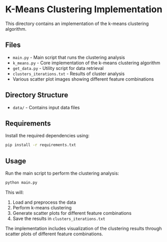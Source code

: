 # K-Means Clustering Implementation

This directory contains an implementation of the k-means clustering algorithm.

## Files

- `main.py` - Main script that runs the clustering analysis
- `k_means.py` - Core implementation of the k-means clustering algorithm
- `get_data.py` - Utility script for data retrieval
- `clusters_iterations.txt` - Results of cluster analysis
- Various scatter plot images showing different feature combinations

## Directory Structure

- `data/` - Contains input data files

## Requirements

Install the required dependencies using:
```bash
pip install -r requirements.txt
```

## Usage

Run the main script to perform the clustering analysis:
```bash
python main.py
```

This will:
1. Load and preprocess the data
2. Perform k-means clustering
3. Generate scatter plots for different feature combinations
4. Save the results in `clusters_iterations.txt`

The implementation includes visualization of the clustering results through scatter plots of different feature combinations. 